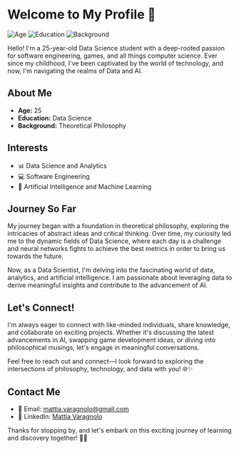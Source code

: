 
# Welcome to My Profile 👋

![Age](https://img.shields.io/badge/Age-25-blueviolet)
![Education](https://img.shields.io/badge/Education-Data%20Science-brightgreen)
![Background](https://img.shields.io/badge/Background-Theoretical%20Philosophy-lightgrey)

Hello! I'm a 25-year-old Data Science student with a deep-rooted passion for software engineering, games, and all things computer science. Ever since my childhood, I've been captivated by the world of technology, and now, I'm navigating the realms of Data and AI.

## About Me

- **Age:** 25
- **Education:** Data Science
- **Background:** Theoretical Philosophy

## Interests

- 📊 Data Science and Analytics
- 💻 Software Engineering
- 🧠 Artificial Intelligence and Machine Learning

## Journey So Far

My journey began with a foundation in theoretical philosophy, exploring the intricacies of abstract ideas and critical thinking. Over time, my curiosity led me to the dynamic fields of Data Science, where each day is a challenge and neural networks fights to achieve the best metrics in order to bring us towards the future.

Now, as a Data Scientist, I'm delving into the fascinating world of data, analytics, and artificial intelligence. I am passionate about leveraging data to derive meaningful insights and contribute to the advancement of AI.

## Let's Connect!

I'm always eager to connect with like-minded individuals, share knowledge, and collaborate on exciting projects. Whether it's discussing the latest advancements in AI, swapping game development ideas, or diving into philosophical musings, let's engage in meaningful conversations.

Feel free to reach out and connect—I look forward to exploring the intersections of philosophy, technology, and data with you! 🌐✨

## Contact Me

- 📧 Email: mattia.varagnolo@gmail.com
- 💼 LinkedIn: [Mattia Varagnolo](https://www.linkedin.com/in/mattiavaragnolo/)

Thanks for stopping by, and let's embark on this exciting journey of learning and discovery together! 🚀✨
